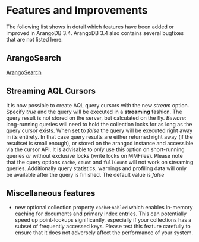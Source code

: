 Features and Improvements
=========================

The following list shows in detail which features have been added or improved in
ArangoDB 3.4. ArangoDB 3.4 also contains several bugfixes that are not listed
here.
   
   
ArangoSearch 
------------

[ArangoSearch](../Views/ArangoSearch.md)


Streaming AQL Cursors
------------------

It is now possible to create AQL query cursors with the new *stream* option.
Specify *true* and the query will be executed in a **streaming** fashion. The query result is
not stored on the server, but calculated on the fly. *Beware*: long-running queries will
need to hold the collection locks for as long as the query cursor exists.
When set to *false* the query will be executed right away in its entirety. 
In that case query results are either returned right away (if the resultset is small enough),
or stored on the arangod instance and accessible via the cursor API. It is advisable
to *only* use this option on short-running queries *or* without exclusive locks (write locks on MMFiles).
Please note that the query options `cache`, `count` and `fullCount` will not work on streaming
queries. Additionally query statistics, warnings and profiling data will only be available
after the query is finished. 
The default value is *false*

Miscellaneous features
----------------------

- new optional collection property `cacheEnabled` which enables in-memory caching
  for documents and primary index entries. This can potentially speed up point-lookups
  significantly, especially if your collections has a subset of frequently accessed
  keys. Please test this feature carefully to ensure that it does not adversely
  affect the performance of your system.